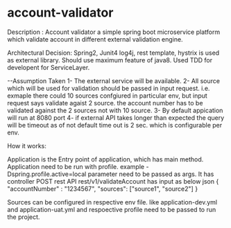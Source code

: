 # account-validator
Description : Account validator a simple spring boot microservice platform which validate account in different external validation engine.

Architectural Decision: Spring2, Junit4 log4j, rest template, hystrix is used as external library. Should use maximum feature of java8. Used TDD for developent for ServiceLayer.

--Assumption Taken 
1- The external service will be available. 
2- All source which will be used for validation should be passed in input request. i.e. exmaple there could 10 sources confgiured in particular env, but input request says validate agaist 2 source. the account number has to be validated against the 2 sources not with 10 source.
3- By default appication will run at 8080 port
4- if external API takes longer than expected the query will be timeout as of not default time out is 2 sec. which is configurable per env.

How it works:

Application is the Entry point of application, which has main method. Application need to be run with profile. example -Dspring.profile.active=local parameter need to be passed as args. It has controller POST rest API rest/v1/validateAccount has input as below json
{
"accountNumber" : "1234567",
"sources": ["source1", "source2"]
} 

Sources can be configured in respective env file. like application-dev.yml and application-uat.yml and respoective profile need to be passed to run the project.
